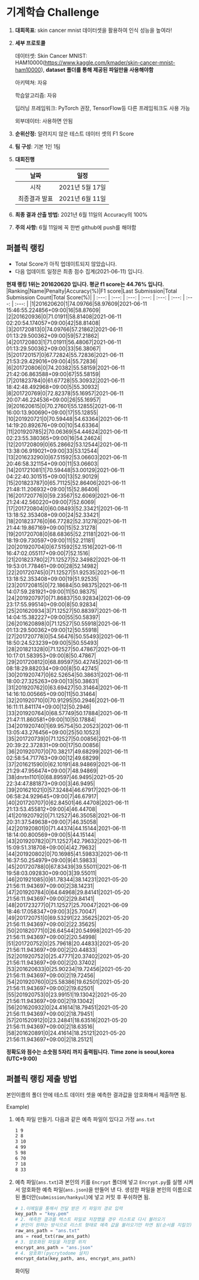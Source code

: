 # **기계학습 Challenge**
1. **대회목표**: skin cancer mnist 데이터셋을 활용하여 인식 성능을 높여라!

2. **세부 프로토콜**

   데이터셋: Skin Cancer MNIST: HAM10000(https://www.kaggle.com/kmader/skin-cancer-mnist-ham10000), 
           **dataset 폴더를 통해 제공된 파일만을 사용해야함**

   아키텍쳐: 자유

   학습알고리즘: 자유

   딥러닝 프레임워크: PyTorch 권장, TensorFlow등 다른 프레임워크도 사용 가능

   외부데이터: 사용하면 안됨

3. **순위산정:** 알려지지 않은 테스트 데이터 셋의 F1 Score

4. **팀 구성**: 기본 1인 1팀

5. **대회진행**

   |     날짜      |      일정       |
   | :-----------: | :-------------: |
   |     시작      | 2021년 5월 17일 |
   | 최종결과 발표 | 2021년 6월 11일  |

6. **최종 결과 산출 방법:** 2021년 6월 11일의 Accuracy의 100%

7. **주의 사항:** 6월 11일에 꼭 한번 github에 push를 해야함


## 퍼블릭 랭킹

  
- Total Score가 아직 업데이트되지 않았습니다. 
 - 다음 업데이트 일정은 최종 점수 집계(2021-06-11) 입니다.
  
**현재 랭킹 1위는 201620620 입니다. 평균 f1 score는 44.76% 입니다.**
|Ranking|Name|Penalty|Accuracy(%)|F1 score|Last Submission|Total Submission Count|Total Score(%)|
| :---: | :---: | :---: | :---: | :---: | :---: | :---: | :---: |
|1|201620620|1|74.09766|58.97609|2021-06-11 15:46:55.224856+09:00|16|58.87609|
|2|201620936|0|71.01911|58.81408|2021-06-11 02:20:54.174057+09:00|42|58.81408|
|3|201720813|0|74.09766|57.21862|2021-06-11 01:13:29.500362+09:00|59|57.21862|
|4|201720803|1|71.01911|56.48067|2021-06-11 01:13:29.500362+09:00|33|56.38067|
|5|201720157|0|67.72824|55.72836|2021-06-11 21:53:29.429016+09:00|4|55.72836|
|6|201720806|0|74.20382|55.58159|2021-06-11 21:42:06.863588+09:00|67|55.58159|
|7|201823784|0|61.67728|55.30932|2021-06-11 18:42:48.492968+09:00|5|55.30932|
|8|201720769|0|72.82378|55.16957|2021-06-11 20:07:46.224536+09:00|26|55.16957|
|9|201620615|0|70.27601|55.12855|2021-06-11 16:00:13.900690+09:00|17|55.12855|
|10|201920721|0|70.59448|54.63364|2021-06-11 14:19:20.892676+09:00|10|54.63364|
|11|201920785|2|70.06369|54.44624|2021-06-11 02:23:55.380365+09:00|16|54.24624|
|12|201720809|0|65.28662|53.12544|2021-06-11 13:38:06.919021+09:00|33|53.12544|
|13|201623290|0|67.51592|53.06603|2021-06-11 20:46:58.321154+09:00|11|53.06603|
|14|201721081|1|70.59448|53.00129|2021-06-11 04:22:40.301515+09:00|13|52.90129|
|15|201823787|0|65.71125|52.86406|2021-06-11 21:48:11.206932+09:00|15|52.86406|
|16|201720776|0|59.23567|52.6069|2021-06-11 21:24:42.560220+09:00|7|52.6069|
|17|201720804|0|60.08493|52.33421|2021-06-11 13:18:52.353408+09:00|24|52.33421|
|18|201823776|0|66.77282|52.31278|2021-06-11 21:44:19.867169+09:00|15|52.31278|
|19|201720708|0|68.68365|52.21181|2021-06-11 18:19:09.730597+09:00|11|52.21181|
|20|201920704|0|67.51592|52.1516|2021-06-11 16:47:02.055117+09:00|7|52.1516|
|21|201823780|2|71.12527|52.34982|2021-06-11 19:53:01.778461+09:00|28|52.14982|
|22|201720745|0|71.12527|51.92535|2021-06-11 13:18:52.353408+09:00|19|51.92535|
|23|201720815|0|72.18684|50.98375|2021-06-11 14:07:59.281921+09:00|11|50.98375|
|24|201920797|0|71.86837|50.92834|2021-06-09 23:17:55.995140+09:00|8|50.92834|
|25|201620934|3|71.12527|50.88397|2021-06-11 14:04:15.382227+09:00|55|50.58397|
|26|201620898|0|71.12527|50.55918|2021-06-11 01:13:29.500362+09:00|12|50.55918|
|27|201720778|0|54.56476|50.55493|2021-06-11 18:50:24.523239+09:00|5|50.55493|
|28|201821328|0|71.12527|50.47867|2021-06-11 10:17:01.583953+09:00|8|50.47867|
|29|201720812|0|68.89597|50.42745|2021-06-11 08:18:29.882034+09:00|8|50.42745|
|30|201920747|0|62.52654|50.38631|2021-06-11 18:00:27.325263+09:00|13|50.38631|
|31|201920762|0|63.69427|50.31464|2021-06-11 14:16:10.005665+09:00|11|50.31464|
|32|201920710|0|70.91295|50.2946|2021-06-11 16:11:11.841174+09:00|12|50.2946|
|33|201920764|0|68.57749|50.17884|2021-06-11 21:47:11.860581+09:00|10|50.17884|
|34|201920740|1|69.95754|50.20523|2021-06-11 13:05:43.276456+09:00|25|50.10523|
|35|201720739|0|71.12527|50.00856|2021-06-11 20:39:22.372831+09:00|17|50.00856|
|36|201920707|0|70.38217|49.68299|2021-06-11 02:58:54.717763+09:00|12|49.68299|
|37|201621590|0|62.10191|48.94869|2021-06-11 21:29:47.956474+09:00|7|48.94869|
|38|dnrtn1101|0|68.89597|46.9495|2021-05-20 22:34:47.881873+09:00|3|46.9495|
|39|201621021|0|57.32484|46.67917|2021-06-11 06:58:24.929645+09:00|7|46.67917|
|40|201720707|0|62.84501|46.44708|2021-06-11 21:13:53.455812+09:00|4|46.44708|
|41|201920792|0|71.12527|46.35058|2021-06-11 20:31:37.549638+09:00|7|46.35058|
|42|201920801|0|71.44374|44.15144|2021-06-11 18:14:00.800569+09:00|5|44.15144|
|43|201920782|0|71.12527|42.79632|2021-06-11 15:09:51.318708+09:00|4|42.79632|
|44|201920802|0|70.16985|41.59833|2021-06-11 16:37:50.254979+09:00|9|41.59833|
|45|201720788|0|67.83439|39.55011|2021-06-11 19:58:03.092830+09:00|3|39.55011|
|46|201921085|0|61.78344|38.14231|2021-05-20 21:56:11.943697+09:00|2|38.14231|
|47|201920784|0|64.64968|29.84141|2021-05-20 21:56:11.943697+09:00|2|29.84141|
|48|201723277|0|71.12527|25.70047|2021-06-09 18:46:17.058347+09:00|3|25.70047|
|49|201720751|0|69.53291|22.35625|2021-05-20 21:56:11.943697+09:00|2|22.35625|
|50|201820771|0|26.64544|20.54998|2021-05-20 21:56:11.943697+09:00|2|20.54998|
|51|201720752|0|25.79618|20.44833|2021-05-20 21:56:11.943697+09:00|2|20.44833|
|52|201920752|0|25.47771|20.37402|2021-05-20 21:56:11.943697+09:00|2|20.37402|
|53|201620633|0|25.90234|19.72456|2021-05-20 21:56:11.943697+09:00|2|19.72456|
|54|201920760|0|25.58386|19.62501|2021-05-20 21:56:11.943697+09:00|2|19.62501|
|55|201920753|0|23.99151|19.13042|2021-05-20 21:56:11.943697+09:00|2|19.13042|
|56|201620932|0|24.41614|18.79451|2021-05-20 21:56:11.943697+09:00|2|18.79451|
|57|201520912|0|23.24841|18.63516|2021-05-20 21:56:11.943697+09:00|2|18.63516|
|58|201620891|0|24.41614|18.25121|2021-05-20 21:56:11.943697+09:00|2|18.25121|


**정확도와 점수는 소숫점 5자리 까지 출력됩니다.**
**Time zone is seoul,korea (UTC+9:00)**
## 퍼블릭 랭킹 제출 방법

본인이름의 폴더 안에 테스트 데이터 셋을 예측한 결과값을 암호화해서 제출하면 됨.

Example) 

1. 예측 파일 만들기. 다음과 같은 예측 파일이 있다고 가정 `ans.txt`

   ```tex
   1 9
   2 8
   3 10
   4 99
   5 98
   6 70
   7 18
   8 33
   ```

2. 예측 파일(`ans.txt`)과 본인의 키를 `Encrypt` 폴더에 넣고 `Encrypt.py`를 실행 시켜서 암호화한 예측 파일(`ans.json`)을 만들어 낸 다. 생성한 파일을 본인의 이름으로 된 폴더안(`submission/hankyul`)에 넣고 커밋 후 푸쉬하면 됨.

   ```python
   # 1.이메일을 통해서 전달 받은 키 파일의 경로 입력
   key_path = "key.pem"
   # 2. 예측한 결과를 텍스트 파일로 저장했을 경우 리스트로 다시 불러오기
   # 본인이 원하는 방식으로 리스트 형태로 예측 값을 불러오기만 하면 됨(순서를 지킬것)
   raw_ans_path = "ans.txt"
   ans = read_txt(raw_ans_path)
   # 3. 암호화된 파일을 저장할 위치
   encrypt_ans_path = "ans.json"
   # 4. 암호화!(pycrytodome 설치)
   encrypt_data(key_path, ans, encrypt_ans_path)
   ```



   화이팅




